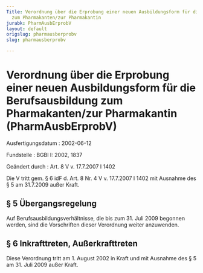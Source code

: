 ```yaml
---
Title: Verordnung über die Erprobung einer neuen Ausbildungsform für die Berufsausbildung
  zum Pharmakanten/zur Pharmakantin
jurabk: PharmAusbErprobV
layout: default
origslug: pharmausberprobv
slug: pharmausberprobv

---
```


# Verordnung über die Erprobung einer neuen Ausbildungsform für die Berufsausbildung zum Pharmakanten/zur Pharmakantin (PharmAusbErprobV)

Ausfertigungsdatum
:   2002-06-12

Fundstelle
:   BGBl I: 2002, 1837

Geändert durch
:   Art. 8 V v. 17.7.2007 I 1402

Die V tritt gem. § 6 idF d. Art. 8 Nr. 4 V v. 17.7.2007 I 1402 mit
Ausnahme des § 5 am 31.7.2009 außer Kraft.


## § 5 Übergangsregelung

Auf Berufsausbildungsverhältnisse, die bis zum 31. Juli 2009 begonnen
werden, sind die Vorschriften dieser Verordnung weiter anzuwenden.


## § 6 Inkrafttreten, Außerkrafttreten

Diese Verordnung tritt am 1. August 2002 in Kraft und mit Ausnahme des
§ 5 am 31. Juli 2009 außer Kraft.

